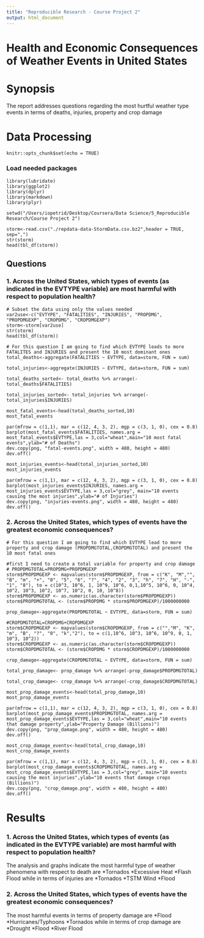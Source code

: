 ```yaml
---
title: "Reproducible Research - Course Project 2"
output: html_document
---
```


# Health and Economic Consequences of Weather Events in United States

# Synopsis
The report addresses questions regarding the most hurtful weather type events in terms of deaths, injuries, property and crop damage

# Data Processing
```{r setup, include=FALSE}
knitr::opts_chunk$set(echo = TRUE)
```

### Load needed packages
```{r, echo=FALSE}
library(lubridate)
library(ggplot2)
library(dplyr)
library(markdown)
library(plyr)

```

```{r, echo=FALSE}
setwd("/Users/iopetrid/Desktop/Coursera/Data Science/5_Reproducible Research/Course Project 2")

storm<-read.csv("./repdata-data-StormData.csv.bz2",header = TRUE, sep=",")
str(storm)
head(tbl_df(storm))
```
## Questions

### 1. Across the United States, which types of events (as indicated in the EVTYPE variable) are most harmful with respect to population health?

```{r}
# Subset the data using only the values needed
var2use<-c("EVTYPE", "FATALITIES", "INJURIES", "PROPDMG", "PROPDMGEXP", "CROPDMG", "CROPDMGEXP")
storm<-storm[var2use]
str(storm)
head(tbl_df(storm))

# For this question I am going to find which EVTYPE leads to more FATALITES and INJURIES and present the 10 most dominant ones
total_deaths<-aggregate(FATALITIES ~ EVTYPE, data=storm, FUN = sum)

total_injuries<-aggregate(INJURIES ~ EVTYPE, data=storm, FUN = sum)

total_deaths_sorted<- total_deaths %>% arrange(-total_deaths$FATALITIES)

total_injuries_sorted<- total_injuries %>% arrange(-total_injuries$INJURIES)

most_fatal_events<-head(total_deaths_sorted,10)
most_fatal_events

par(mfrow = c(1,1), mar = c(12, 4, 3, 2), mgp = c(3, 1, 0), cex = 0.8)
barplot(most_fatal_events$FATALITIES, names.arg = most_fatal_events$EVTYPE,las = 3,col="wheat",main="10 most fatal events",ylab="# of Deaths")
dev.copy(png, "fatal-events.png", width = 480, height = 480)
dev.off()

most_injuries_events<-head(total_injuries_sorted,10)
most_injuries_events

par(mfrow = c(1,1), mar = c(12, 4, 3, 2), mgp = c(3, 1, 0), cex = 0.8)
barplot(most_injuries_events$INJURIES, names.arg = most_injuries_events$EVTYPE,las = 3,col="grey", main="10 events causing the most injuries",ylab="# of Injuries")
dev.copy(png, "injuries-events.png", width = 480, height = 480)
dev.off()
```

### 2. Across the United States, which types of events have the greatest economic consequences?
```{r}
# For this question I am going to find which EVTYPE lead to more property and crop damage (PROPDMGTOTAL,CROPDMGTOTAL) and present the 10 most fatal ones

#first I need to create a total variable for property and crop damage
# PROPDMGTOTAL=PROPDMG+PROPDMGEXP
storm$PROPDMGEXP <- mapvalues(storm$PROPDMGEXP, from = c("K", "M","", "B", "m", "+", "0", "5", "6", "?", "4", "2", "3", "h", "7", "H", "-", "1", "8"), to = c(10^3, 10^6, 1, 10^9, 10^6, 0,1,10^5, 10^6, 0, 10^4, 10^2, 10^3, 10^2, 10^7, 10^2, 0, 10, 10^8))
storm$PROPDMGEXP <- as.numeric(as.character(storm$PROPDMGEXP))
storm$PROPDMGTOTAL <- (storm$PROPDMG * storm$PROPDMGEXP)/1000000000

prop_damage<-aggregate(PROPDMGTOTAL ~ EVTYPE, data=storm, FUN = sum)

#CROPDMGTOTAL=CROPDMG+CROPDMGEXP
storm$CROPDMGEXP <- mapvalues(storm$CROPDMGEXP, from = c("","M", "K", "m", "B", "?", "0", "k","2"), to = c(1,10^6, 10^3, 10^6, 10^9, 0, 1, 10^3, 10^2))
storm$CROPDMGEXP <- as.numeric(as.character(storm$CROPDMGEXP))
storm$CROPDMGTOTAL <- (storm$CROPDMG * storm$CROPDMGEXP)/1000000000

crop_damage<-aggregate(CROPDMGTOTAL ~ EVTYPE, data=storm, FUN = sum)

total_prop_damage<- prop_damage %>% arrange(-prop_damage$PROPDMGTOTAL)

total_crop_damage<- crop_damage %>% arrange(-crop_damage$CROPDMGTOTAL)

most_prop_damage_events<-head(total_prop_damage,10)
most_prop_damage_events

par(mfrow = c(1,1), mar = c(12, 4, 3, 2), mgp = c(3, 1, 0), cex = 0.8)
barplot(most_prop_damage_events$PROPDMGTOTAL, names.arg = most_prop_damage_events$EVTYPE,las = 3,col="wheat",main="10 events that damage property",ylab="Property Damage (Billions)")
dev.copy(png, "prop_damage.png", width = 480, height = 480)
dev.off()

most_crop_damage_events<-head(total_crop_damage,10)
most_crop_damage_events

par(mfrow = c(1,1), mar = c(12, 4, 3, 2), mgp = c(3, 1, 0), cex = 0.8)
barplot(most_crop_damage_events$CROPDMGTOTAL, names.arg = most_crop_damage_events$EVTYPE,las = 3,col="grey", main="10 events causing the most injuries",ylab="10 events that damage crops (Billions)")
dev.copy(png, "crop_damage.png", width = 480, height = 480)
dev.off()
```
# Results

### 1. Across the United States, which types of events (as indicated in the EVTYPE variable) are most harmful with respect to population health?

The analysis and graphs indicate the most harmful type of weather phenomena with respect to death are
*Tornados
*Excessive Heat
*Flash Flood
while in terms of injuries are
*Tornados
*TSTM Wind
*Flood


### 2. Across the United States, which types of events have the greatest economic consequences?

The most harmful events in terms of property damage are
*Flood
*Hurricanes/Typhoons
*Tornados
while in terms of crop damage are
*Drought
*Flood
*River Flood

```{r}
```